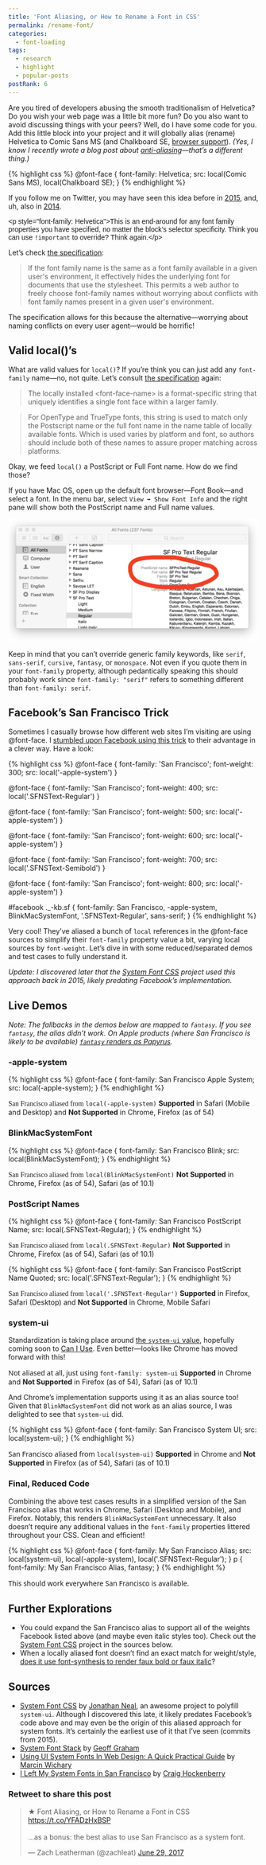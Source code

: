 ```yaml
---
title: 'Font Aliasing, or How to Rename a Font in CSS'
permalink: /rename-font/
categories:
  - font-loading
tags:
  - research
  - highlight
  - popular-posts
postRank: 6
---
```


Are you tired of developers abusing the smooth traditionalism of Helvetica? Do you wish your web page was a little bit more fun? Do you also want to avoid discussing things with your peers? Well, do I have some code for you. Add this little block into your project and it will globally alias (rename) Helvetica to Comic Sans MS (and Chalkboard SE, [browser support](http://fontfamily.io/Comic_Sans_MS,Chalkboard_SE)). _(Yes, I know I recently wrote a blog post about [anti-aliasing](/web/font-smooth/)—that’s a different thing.)_

{% highlight css %}
@​font-face {
	font-family: Helvetica;
	src: local(Comic Sans MS), local(Chalkboard SE);
}
{% endhighlight %}

If you follow me on Twitter, you may have seen this idea before in <a href="https://twitter.com/zachleat/status/599600783399739392">2015</a>, and, uh, also in <a href="https://twitter.com/zachleat/status/540267060702744576">2014</a>.

<style>
@font-face {
	font-family: Helvetica;
	src: local(Comic Sans MS), local(Chalkboard SE);
}
</style>

<p class="livedemo" style="font-family: Helvetica">&lt;p style=&quot;font-family: Helvetica&quot;&gt;This is an end-around for any font family properties you have specified, no matter the block’s selector specificity. Think you can use <code>!important</code> to override? Think again.&lt;/p&gt;</p>

Let’s check [the specification](https://www.w3.org/TR/css-fonts-3/#font-family-desc):

> If the font family name is the same as a font family available in a given user's environment, it effectively hides the underlying font for documents that use the stylesheet. This permits a web author to freely choose font-family names without worrying about conflicts with font family names present in a given user's environment.

The specification allows for this because the alternative—worrying about naming conflicts on every user agent—would be horrific!

## Valid local()’s

What are valid values for `local()`? If you’re think you can just add any `font-family` name—no, not quite. Let’s consult [the specification](https://www.w3.org/TR/2013/WD-css3-fonts-20130212/#src-desc) again:

> The locally installed &lt;font-face-name&gt; is a format-specific string that uniquely identifies a single font face within a larger family.

> For OpenType and TrueType fonts, this string is used to match only the Postscript name or the full font name in the name table of locally available fonts. Which is used varies by platform and font, so authors should include both of these names to assure proper matching across platforms.

Okay, we feed `local()` a PostScript or Full Font name. How do we find those?

If you have Mac OS, open up the default font browser—Font Book—and select a font. In the menu bar, select `View ➡ Show Font Info` and the right pane will show both the PostScript name and Full name values.

<picture>
  <source type="image/webp" srcset="/web/img/posts/aliasing/font-info.webp">
  <img src="/web/img/posts/aliasing/font-info.png" alt="How to find the Full Font and PostScript font names in Font Book" class="primary">
</picture>

Keep in mind that you can’t override generic family keywords, like `serif`, `sans-serif`, `cursive`, `fantasy`, or `monospace`. Not even if you quote them in your `font-family` property, although pedantically speaking this should probably work since `font-family: "serif"` refers to something different than `font-family: serif`.

## Facebook’s San Francisco Trick

Sometimes I casually browse how different web sites I’m visiting are using @font-face. I [stumbled upon Facebook using this trick](https://twitter.com/zachleat/status/872578935921545216) to their advantage in a clever way. Have a look:

{% highlight css %}
@font-face {
	font-family: 'San Francisco';
	font-weight: 300;
	src: local('-apple-system')
}

@font-face {
	font-family: 'San Francisco';
	font-weight: 400;
	src: local('.SFNSText-Regular')
}

@font-face {
	font-family: 'San Francisco';
	font-weight: 500;
	src: local('-apple-system')
}

@font-face {
	font-family: 'San Francisco';
	font-weight: 600;
	src: local('-apple-system')
}

@font-face {
	font-family: 'San Francisco';
	font-weight: 700;
	src: local('.SFNSText-Semibold')
}

@font-face {
	font-family: 'San Francisco';
	font-weight: 800;
	src: local('-apple-system')
}

#facebook ._-kb.sf {
	font-family: San Francisco, -apple-system, BlinkMacSystemFont, '.SFNSText-Regular', sans-serif;
}
{% endhighlight %}

Very cool! They’ve aliased a bunch of `local` references in the @font-face sources to simplify their `font-family` property value a bit, varying local sources by `font-weight`. Let’s dive in with some reduced/separated demos and test cases to fully understand it.

_Update: I discovered later that the [System Font CSS](#system-font-css) project used this approach back in 2015, likely predating Facebook’s implementation._

## Live Demos

*Note: The fallbacks in the demos below are mapped to `fantasy`. If you see `fantasy`, the alias didn’t work. On Apple products (where San Francisco is likely to be available) [`fantasy` renders as Papyrus](http://fontfamily.io/fantasy).*

### -apple-system

{% highlight css %}
@font-face {
	font-family: San Francisco Apple System;
	src: local(-apple-system);
}
{% endhighlight %}

<style>
@font-face {
	font-family: San Francisco Apple System;
	src: local(-apple-system);
}
</style>

<span class="livedemo" style="font-family: San Francisco Apple System, fantasy;">San Francisco aliased from <code>local(-apple-system)</code></span> <span class="caption"><strong>Supported</strong> in Safari (Mobile and Desktop) and <strong>Not Supported</strong> in Chrome, Firefox (as of 54)</span>

### BlinkMacSystemFont

{% highlight css %}
@font-face {
	font-family: San Francisco Blink;
	src: local(BlinkMacSystemFont);
}
{% endhighlight %}

<style>
@font-face {
	font-family: San Francisco Blink;
	src: local(BlinkMacSystemFont);
}
</style>

<span class="livedemo" style="font-family: San Francisco Blink, fantasy;">San Francisco aliased from <code>local(BlinkMacSystemFont)</code></span> <span class="caption"><strong>Not Supported</strong> in Chrome, Firefox (as of 54), Safari (as of 10.1)</span>

### PostScript Names

{% highlight css %}
@font-face {
	font-family: San Francisco PostScript Name;
	src: local(.SFNSText-Regular);
}
{% endhighlight %}

<style>
@font-face {
	font-family: San Francisco PostScript Name;
	src: local(.SFNSText-Regular);
}
</style>

<span class="livedemo" style="font-family: San Francisco PostScript Name, fantasy;">San Francisco aliased from <code>local(.SFNSText-Regular)</code></span> <span class="caption"><strong>Not Supported</strong> in Chrome, Firefox (as of 54), Safari (as of 10.1)</span>

{% highlight css %}
@font-face {
	font-family: San Francisco PostScript Name Quoted;
	src: local('.SFNSText-Regular');
}
{% endhighlight %}

<style>
@font-face {
	font-family: San Francisco PostScript Name Quoted;
	src: local('.SFNSText-Regular');
}
</style>

<span class="livedemo" style="font-family: San Francisco PostScript Name Quoted, fantasy;">San Francisco aliased from <code>local('.SFNSText-Regular')</code></span> <span class="caption"><strong>Supported</strong> in Firefox, Safari (Desktop) and <strong>Not Supported</strong> in Chrome, Mobile Safari</span>

### system-ui

Standardization is taking place around [the `system-ui` value](https://drafts.csswg.org/css-fonts-4/#system-ui-def), hopefully coming soon to [Can I Use](https://github.com/Fyrd/caniuse/issues/2918). Even better—looks like Chrome has moved forward with this!

<span class="livedemo" style="font-family: system-ui, fantasy;">Not aliased at all, just using <code>font-family: system-ui</code></span> <span class="caption"><strong>Supported</strong> in Chrome and <strong>Not Supported</strong> in Firefox (as of 54), Safari (as of 10.1)</span>

And Chrome’s implementation supports using it as an alias source too! Given that `BlinkMacSystemFont` did not work as an alias source, I was delighted to see that `system-ui` did.

{% highlight css %}
@font-face {
	font-family: San Francisco System UI;
	src: local(system-ui);
}
{% endhighlight %}

<style>
@font-face {
	font-family: San Francisco System UI;
	src: local(system-ui);
}
</style>

<span class="livedemo" style="font-family: San Francisco System UI, fantasy;">San Francisco aliased from <code>local(system-ui)</code></span> <span class="caption"><strong>Supported</strong> in Chrome and <strong>Not Supported</strong> in Firefox (as of 54), Safari (as of 10.1)</span>

### Final, Reduced Code

Combining the above test cases results in a simplified version of the San Francisco alias that works in Chrome, Safari (Desktop and Mobile), and Firefox. Notably, this renders `BlinkMacSystemFont` unnecessary. It also doesn’t require any additional values in the `font-family` properties littered throughout your CSS. Clean and efficient!

{% highlight css %}
@font-face {
	font-family: My San Francisco Alias;
	src: local(system-ui), local(-apple-system), local('.SFNSText-Regular');
}
p {
	font-family: My San Francisco Alias, fantasy;
}
{% endhighlight %}

<style>
@font-face {
	font-family: My San Francisco Alias;
	src: local(system-ui), local(-apple-system), local('.SFNSText-Regular');
}
</style>

<p class="livedemo" style="font-family: My San Francisco Alias, fantasy;">This should work everywhere San Francisco is available.<!-- <span style="font-weight: 700">Here is some bold.</span> <span style="font-style: italic;">Here is some italic.</span> <span style="font-weight: 700; font-style: italic;">Here is some italic bold.</span> --></p>

## Further Explorations

* You could expand the San Francisco alias to support all of the weights Facebook listed above (and maybe even italic styles too). Check out the [System Font CSS](#system-font-css) project in the sources below.
* When a locally aliased font doesn’t find an exact match for weight/style, [does it use font-synthesis to render faux bold or faux italic](https://github.com/filamentgroup/faux-pas/issues/1)?

## Sources

* <span id="system-font-css"></span>[System Font CSS](https://github.com/jonathantneal/system-font-css) by [Jonathan Neal](https://twitter.com/jon_neal), an awesome project to polyfill `system-ui`. Although I discovered this late, it likely predates Facebook’s code above and may even be the origin of this aliased approach for system fonts. It’s certainly the earliest use of it that I’ve seen (commits from 2015).
* [System Font Stack](https://css-tricks.com/snippets/css/system-font-stack/) by [Geoff Graham](https://twitter.com/geoffreygraham)
* [Using UI System Fonts In Web Design: A Quick Practical Guide](https://www.smashingmagazine.com/2015/11/using-system-ui-fonts-practical-guide/) by [Marcin Wichary](https://twitter.com/mwichary)
* [I Left My System Fonts in San Francisco](http://furbo.org/2015/07/09/i-left-my-system-fonts-in-san-francisco/) by [Craig Hockenberry](https://twitter.com/chockenberry)

<div class="retweettoshare">
	<h3 class="retweettoshare_title">Retweet to share this post</h3>
	<div class="retweettoshare_widget">
		<blockquote class="twitter-tweet" data-lang="en"><p lang="en" dir="ltr">★ Font Aliasing, or How to Rename a Font in CSS <a href="https://t.co/YFADzHxBSP">https://t.co/YFADzHxBSP</a><br><br>…as a bonus: the best alias to use San Francisco as a system font.</p>&mdash; Zach Leatherman (@zachleat) <a href="https://twitter.com/zachleat/status/880392657847160832">June 29, 2017</a></blockquote>
	</div>
</div>
